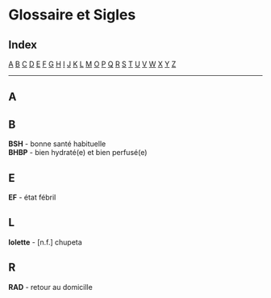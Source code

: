 # Glossaire et Sigles

## Index

[A](#a) [B](#b) [C](#c) [D](#d) [E](#e) [F](#f) [G](#g) [H](#h) [I](#i) [J](#j) [K](#k) [L](#l) [M](#n) [O](#o) [P](#p) [Q](#q) [R](#r) [S](#s) [T](#t) [U](#u) [V](#v) [W](#w) [X](#x) [Y](#y) [Z](#z)

---

## A

## B
**BSH** - bonne santé habituelle  
**BHBP** - bien hydraté(e) et bien perfusé(e)  

## E
**EF** - état fébril  

## L

**lolette** - [n.f.] chupeta

## R
**RAD** - retour au domicille
